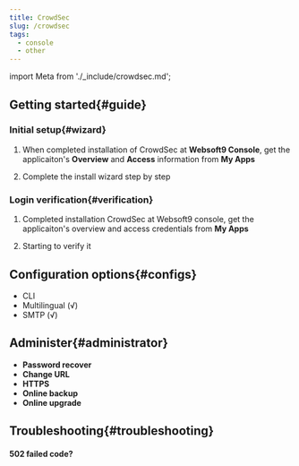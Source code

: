 ```yaml
---
title: CrowdSec
slug: /crowdsec
tags:
  - console
  - other
---
```


import Meta from './_include/crowdsec.md';

<Meta name="meta" />

## Getting started{#guide}

### Initial setup{#wizard}

1. When completed installation of CrowdSec at **Websoft9 Console**, get the applicaiton's **Overview** and **Access** information from **My Apps**  

2. Complete the install wizard step by step

### Login verification{#verification}

1. Completed installation CrowdSec at Websoft9 console, get the applicaiton's overview and access credentials from **My Apps**  

2. Starting to verify it

## Configuration options{#configs}

- CLI
- Multilingual (√)
- SMTP (√)

## Administer{#administrator}

- **Password recover**
- **Change URL**
- **HTTPS**
- **Online backup**
- **Online upgrade**

## Troubleshooting{#troubleshooting}

#### 502 failed code?